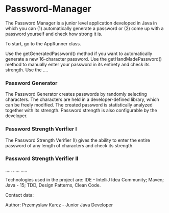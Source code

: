 # Password-Manager
The Password Manager is a junior level application developed in Java in which you can (1) automatically generate a password
or (2) come up with a password yourself and check how strong it is.

To start, go to the AppRunner class.

Use the getGeneratedPassword() method if you want to automatically generate a new 16-character password.
Use the getHandMadePassword() method to manually enter your password in its entirety and check its strength.
Use the ....

### Password Generator

The Password Generator creates passwords by randomly selecting characters. 
The characters are held in a developer-defined library, which can be freely modified.
The created password is statistically analyzed together with its strength.
Password strength is also configurable by the developer.

### Password Strength Verifier I

The Password Strength Verifier (I) gives the ability to enter the entire password of any length of characters and check its strength.

### Password Strength Verifier II

.....
.....
.....

Technologies used in the project are: IDE - IntelliJ Idea Community; Maven; Java - 15; TDD, Design Patterns, Clean Code.

Contact data:

Author: Przemyslaw Karcz - Junior Java Developer